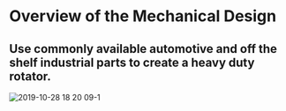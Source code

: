 # Overview of the Mechanical Design
## Use commonly available automotive and off the shelf industrial parts to create a heavy duty rotator.



![2019-10-28 18 20 09-1](https://user-images.githubusercontent.com/6608613/68074215-caeba880-fd55-11e9-80cd-535ea205328f.jpg)
